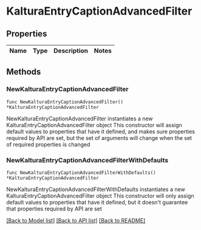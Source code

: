 # KalturaEntryCaptionAdvancedFilter

## Properties

Name | Type | Description | Notes
------------ | ------------- | ------------- | -------------

## Methods

### NewKalturaEntryCaptionAdvancedFilter

`func NewKalturaEntryCaptionAdvancedFilter() *KalturaEntryCaptionAdvancedFilter`

NewKalturaEntryCaptionAdvancedFilter instantiates a new KalturaEntryCaptionAdvancedFilter object
This constructor will assign default values to properties that have it defined,
and makes sure properties required by API are set, but the set of arguments
will change when the set of required properties is changed

### NewKalturaEntryCaptionAdvancedFilterWithDefaults

`func NewKalturaEntryCaptionAdvancedFilterWithDefaults() *KalturaEntryCaptionAdvancedFilter`

NewKalturaEntryCaptionAdvancedFilterWithDefaults instantiates a new KalturaEntryCaptionAdvancedFilter object
This constructor will only assign default values to properties that have it defined,
but it doesn't guarantee that properties required by API are set


[[Back to Model list]](../README.md#documentation-for-models) [[Back to API list]](../README.md#documentation-for-api-endpoints) [[Back to README]](../README.md)


